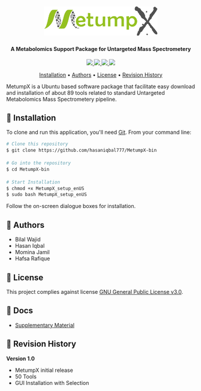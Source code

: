<h1 align="center">
<img width=60% src="https://github.com/hasaniqbal777/MetumpX-bin/blob/master/media/logo.png">
</h1>

<h4 align="center">A Metabolomics Support Package for Untargeted Mass Spectrometery</h4>

<p align="center">
<a href="https://www.gnu.org/licenses/gpl-3.0">
    <img src="https://img.shields.io/badge/License-GPL%20v3-blue.svg">
</a>
<a href="https://github.com/hasaniqbal777/MetumpX-bin/releases">
    <img src="https://img.shields.io/github/release/hasaniqbal777/MetumpX-bin.svg">
</a>
<a href="https://github.com/hasaniqbal777/MetumpX-bin/issues">
    <img src="https://img.shields.io/github/issues/hasaniqbal777/MetumpX-bin.svg">
</a>
<a href="https://github.com/hasaniqbal777/MetumpX-bin/search?l=shell">
    <img src="https://img.shields.io/github/languages/top/hasaniqbal777/MetumpX-bin.svg">
</a>
</p>

<p align="center">
  <a href="#-installation">Installation</a> •
  <a href="#-authors">Authors</a> •
  <a href="#-license">License</a> •
  <a href="#-revision-history">Revision History</a>
</p>

MetumpX is a Ubuntu based software package that facilitate easy download and installation of about 89 tools related to standard Untargeted Metabolomics Mass Spectrometery pipeline.

## 💾 Installation
To clone and run this application, you'll need [Git](https://git-scm.com). From your command line:

```bash
# Clone this repository
$ git clone https://github.com/hasaniqbal777/MetumpX-bin

# Go into the repository
$ cd MetumpX-bin

# Start Installation
$ chmod +x MetumpX_setup_enUS
$ sudo bash MetumpX_setup_enUS
```

Follow the on-screen dialogue boxes for installation.

## 👦 Authors
 - Bilal Wajid
 - Hasan Iqbal
 - Momina Jamil
 - Hafsa Rafique

## 🔑 License
This project complies against license [GNU General Public License v3.0](https://www.gnu.org/licenses/gpl-3.0).

## 📙 Docs
* [Supplementary Material](https://github.com/hasaniqbal777/MetumpX-bin/blob/master/Docs/MetumpX_supplementary.pdf)

## 📔 Revision History
**Version 1.0**
 - MetumpX initial release
 - 50 Tools
 - GUI Installation with Selection
